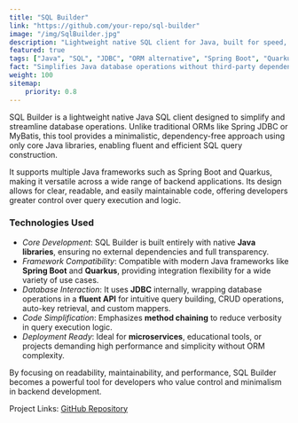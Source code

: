 ```yaml
---
title: "SQL Builder"
link: "https://github.com/your-repo/sql-builder"
image: "/img/SqlBuilder.jpg"
description: "Lightweight native SQL client for Java, built for speed, clarity, and framework independence."
featured: true
tags: ["Java", "SQL", "JDBC", "ORM alternative", "Spring Boot", "Quarkus"]
fact: "Simplifies Java database operations without third-party dependencies."
weight: 100
sitemap: 
    priority: 0.8
---
```


SQL Builder is a lightweight native Java SQL client designed to simplify and streamline database operations. Unlike traditional ORMs like Spring JDBC or MyBatis, this tool provides a minimalistic, dependency-free approach using only core Java libraries, enabling fluent and efficient SQL query construction.

It supports multiple Java frameworks such as Spring Boot and Quarkus, making it versatile across a wide range of backend applications. Its design allows for clear, readable, and easily maintainable code, offering developers greater control over query execution and logic.

### Technologies Used

- *Core Development*: SQL Builder is built entirely with native **Java libraries**, ensuring no external dependencies and full transparency.
- *Framework Compatibility*: Compatible with modern Java frameworks like **Spring Boot** and **Quarkus**, providing integration flexibility for a wide variety of use cases.
- *Database Interaction*: It uses **JDBC** internally, wrapping database operations in a **fluent API** for intuitive query building, CRUD operations, auto-key retrieval, and custom mappers.
- *Code Simplification*: Emphasizes **method chaining** to reduce verbosity in query execution logic.
- *Deployment Ready*: Ideal for **microservices**, educational tools, or projects demanding high performance and simplicity without ORM complexity.

By focusing on readability, maintainability, and performance, SQL Builder becomes a powerful tool for developers who value control and minimalism in backend development.

Project Links: [GitHub Repository](https://github.com/your-repo/sql-builder)
